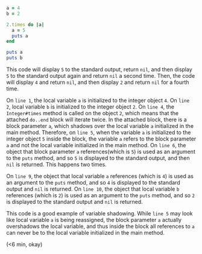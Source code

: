 ````RUBY
a = 4
b = 2

2.times do |a|
  a = 5
  puts a
end

puts a
puts b
````

This code will display `5` to the standard output, return `nil`, and then display `5` to the standard output again and return `nil` a second time. Then, the code will display `4` and return `nil`, and then display `2` and return `nil` for a fourth time.

On `line 1`, the local variable `a` is initialized to the integer object `4`. On `line 2`, local variable `b` is initialized to the integer object `2`. On `line 4`, the `Integer#times` method is called on the object `2`, which means that the attached `do..end` block will iterate twice. In the attached block, there is a block parameter `a`, which shadows over the local variable `a` initialized in the main method. Therefore, on `line 5`, when the variable `a` is initialized to the integer object `5` inside the block, the variable `a` refers to the block parameter `a` and not the local variable initialized in the main method. On `line 6`, the object that block parameter `a` references(which is `5`) is used as an argument to the `puts` method, and so `5` is displayed to the standard output, and then `nil` is returned. This happens two times. 

On `line 9`, the object that local variable `a` references (which is `4`) is used as an argument to the `puts` method, and so `4` is displayed to the standard output and `nil` is returned. On `line 10`, the object that local variable `b` references (which is `2`) is used as an argument to the `puts` method, and so `2` is displayed to the standard output and `nil` is returned.

This code is a good example of variable shadowing. While `line 5` may look like local variable `a` is being reassigned, the block parameter `a` actually overshadows the local variable, and thus inside the block all references to `a` can never be to the local variable initialized in the main method.



(<6 min, okay)